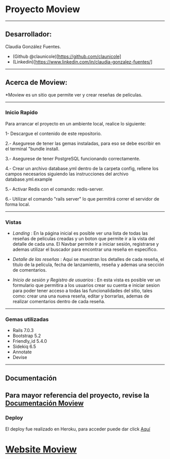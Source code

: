 
# Proyecto Moview
---

## Desarrollador:

Claudia González Fuentes. 
- (Github @claunicole)[https://github.com/claunicole]
- (Linkedin)[https://www.linkedin.com/in/claudia-gonzalez-fuentes/]

---

## Acerca de Moview:

*Moview es un sitio que permite ver y crear reseñas de películas.


---
### Inicio Rapido

Para arrancar el proyecto en un ambiente local, realice lo siguiente:

1- Descargue el contenido de este repositorio.

2.- Asegurese de tener las gemas instaladas, para eso se debe escribir en el terminal "bundle install.

3.- Asegurese de tener PostgreSQL funcionando correctamente.

4.- Crear un archivo database.yml dentro de la carpeta config, rellene los campos necesarios siguiendo las instrucciones del archivo database.yml.example 

5.- Activar Redis con el comando: redis-server.

6.- Utilizar el comando "rails server" lo que permitirá correr el servidor de forma local.

---

### Vistas

-   *Landing* : En la página inicial es posible ver una lista de todas las reseñas de peliculas creadas y un boton que permite ir a la vista del detalle de cada una.
El Navbar permite ir a iniciar sesión, registrarse y ademas utilizar el buscador para encontrar una reseña en especifico.

-   *Detalle de las reseñas* : Aquí se muestran los detalles de cada reseña, el titulo de la película, fecha de lanzamiento, reseña y ademas una sección de comentarios.

-   *Inicio de sesión y Registro de usuarios* : En esta vista es posible ver un formulario que permitira a los usuarios crear su cuenta e iniciar sesion para poder tener acceso a todas las funcionalidades del sitio, tales como: crear una una nueva reseña, editar y borrarlas, ademas de realizar comentarios dentro de cada reseña.

---

### Gemas utilizadas

- Rails 7.0.3
- Bootstrap 5.2
- Friendly_id 5.4.0
- Sidekiq 6.5
- Annotate
- Devise
---
## Documentación

Para mayor referencia del proyecto, revise la [Documentación Moview](https://docs.google.com/presentation/d/1EDSi0o85jb0A73uxaNKAXFDeZB4ZA-2uZE5xp-0zNAE/edit?usp=sharing)
---
### Deploy

El deploy fue realizado en Heroku, para acceder puede dar click [Aquí](https://review-movie-app.herokuapp.com/)

# [Website Moview](https://review-movie-app.herokuapp.com/)
